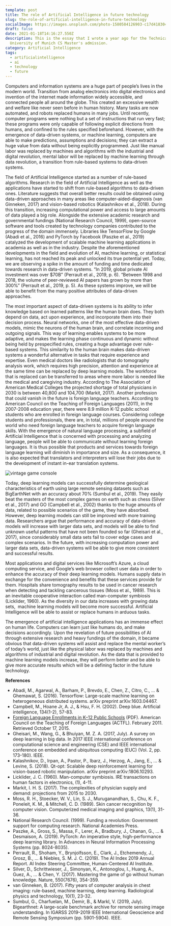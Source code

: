 ```yaml
---
template: post
title: The role of Artificial Intelligence in future technology
slug: the-role-of-artificial-intelligence-in-future-technology
socialImage: https://images.unsplash.com/photo-1580584126903-c17d41830450?ixid=MXwxMjA3fDB8MHxwaG90by1wYWdlfHx8fGVufDB8fHw%3D&ixlib=rb-1.2.1&auto=format&fit=crop&w=1237&q=80
draft: false
date: 2021-01-18T14:16:27.550Z
description: This is the essay that I wrote a year ago for the Technical
  University of Munich CS Master's admission.
category: Artificial Intelligence
tags:
  - artificialintelligence
  - ai
  - technology
  - future
---
```

Computers and information systems are a huge part of people’s lives in the modern world. Transition from analog electronics into digital electronics and invention of the internet made information widely accessible, and connected people all around the globe. This created an excessive wealth and welfare like never seen before in human history. Many tasks are now automated, and robots replaced humans in many jobs. Until recently, computer programs were nothing but a set of instructions that run very fast; these programs were only capable of following explicit directions from humans, and confined to the rules specified beforehand. However, with the emergence of data-driven systems, or machine learning, computers are able to make predictions, assumptions and decisions; they can extract a huge value from data without being explicitly programmed. Just like manual labor was replaced by machines and algorithms with the industrial and digital revolution, mental labor will be replaced by machine learning through data revolution, a transition from rule-based systems to data-driven systems. 

The field of Artificial Intelligence started as a number of rule-based algorithms. Research in the field of Artificial Intelligence as well as the applications have started to shift from rule-based algorithms to data-driven ones. Literature suggests that overall better results could be obtained using data-driven approaches in many areas like computer-aided-diagnosis (van Ginneken, 2017) and vision-based robotics (Kalashnikov et al., 2018). During this transition, increasing computational power and access to large amounts of data played a big role. Alongside the extensive academic research and governmental fundings (National Research Council, 1999), open-source software and tools created by technology companies contributed to the progress of the domain immensely. Libraries like TensorFlow by Google (Abadi et al., 2016) and PyTorch by Facebook (Paszke et al., 2019) catalyzed the development of scalable machine learning applications in academia as well as in the industry. Despite the aforementioned developments in the field and evolution of AI, machine learning, or statistical learning, has not reached its peak and unlocked its true potential yet. Today, we are observing a spike in the amount of funding and time dedicated towards research in data-driven systems. “In 2019, global private AI investment was over $70B” (Perrault et al., 2019, p. 6). “Between 1998 and 2018, the volume of peer-reviewed AI papers has grown by more than 300%” (Perrault et al., 2019, p. 5). As these systems improve, we will be able to benefit from the many positive attributes of data-driven approaches. 

The most important aspect of data-driven systems is its ability to infer knowledge based on learned patterns like the human brain does. They both depend on data, act upon experience, and incorporate them into their decision process. Neural networks, one of the most effective data-driven models, mimic the neurons of the human brain, and correlate incoming and outgoing signals. This way of learning enables systems to be more adaptive, and makes the learning phase continuous and dynamic without being held by prespecified rules, creating a huge advantage over rule-based systems. This similarity to the human brain makes data-driven systems a wonderful alternative in tasks that require experience and expertise. Even medical doctors like radiologists that do tomography analysis work, which requires high precision, attention and experience at the same time can be replaced by deep learning models. The workforce that is replaced can be transferred to areas where more labor is needed like the medical and caregiving industry. According to The Association of American Medical Colleges the projected shortage of total physicians in 2030 is between 40,800 and 104,700 (Markit, 2017). Another profession that could vanish in the future is foreign language teachers. According to American Council on the Teaching of Foreign Languages (2011), in the 2007-2008 education year, there were 8.9 million K-12 public school students who are enrolled in foreign language courses. Considering college students and professionals, there are, in total, millions of people around the world who need foreign language teachers to acquire foreign language skills. With the emergence of natural language processing, a subfield of Artificial Intelligence that is concerned with processing and analyzing language, people will be able to communicate without learning foreign languages. It is thus possible that products and services towards foreign language learning will diminish in importance and size. As a consequence, it is also expected that translators and interpreters will lose their jobs due to the development of instant in-ear translation systems.  

![vintage game console](https://images.unsplash.com/photo-1550745165-9bc0b252726f?ixid=MXwxMjA3fDB8MHxwaG90by1wYWdlfHx8fGVufDB8fHw%3D&ixlib=rb-1.2.1&auto=format&fit=crop&w=1350&q=80)

Today, deep learning models can successfully determine geological characteristics of earth using large remote sensing datasets such as BigEarthNet with an accuracy about 70% (Sumbul et al., 2019). They easily beat the masters of the most complex games on earth such as chess (Silver et al., 2017) and GO (Campbell et al., 2002) thanks to the huge amounts of data, related to possible scenarios of the game, they have absorbed. However, deep learning models can still be improved with more training data. Researchers argue that performance and accuracy of data-driven models will increase with larger data sets, and models will be able to find unknown useful patterns that have not been founded so far (Gheisari et al., 2017), since considerably small data sets fail to cover edge cases and complex scenarios. In the future, with increasing computation power and larger data sets, data-driven systems will be able to give more consistent and successful results.

Most applications and digital services like Microsoft’s Azure, a cloud computing service, and Google’s web browser collect user data in order to enhance the accuracy of their deep learning models. Humans supply data in exchange for the convenience and benefits that these services provide for them. Hospitals share tomography results to be used in cancer research when detecting and tackling cancerous tissues (Moss et al., 1989). This is an inevitable cooperative interaction called man-computer symbiosis (Licklider, 1960). As the diversity in our data increases with growing data sets,  machine learning models will become more successful. Artificial Intelligence will be able to assist or replace humans in arduous tasks.

The emergence of artificial intelligence applications has an immense effect on human life. Computers can learn just like humans do, and make decisions accordingly. Upon the revelation of future possibilities of AI through extensive research and heavy fundings of the domain, it became obvious that data-driven systems will assist and replace the mental worker’s of today’s world, just like the physical labor was replaced by machines and algorithms of industrial and digital revolution. As the data that is provided to machine learning models increase, they will perform better and be able to give more accurate results which will be a defining factor in the future technology.     

**References**

* Abadi, M., Agarwal, A., Barham, P., Brevdo, E., Chen, Z., Citro, C., ... & Ghemawat, S. (2016). Tensorflow: Large-scale machine learning on heterogeneous distributed systems. arXiv preprint arXiv:1603.04467.
* Campbell, M., Hoane Jr, A. J., & Hsu, F. H. (2002). Deep blue. Artificial intelligence, 134(1-2), 57-83.
* [Foreign Language Enrollments in K–12 Public Schools](http://www.actfl.org/sites/default/files/pdfs/ReportSummary2011.pdf) (PDF). American Council on the Teaching of Foreign Languages (ACTFL). February 2011. Retrieved October 17, 2015.
* Gheisari, M., Wang, G., & Bhuiyan, M. Z. A. (2017, July). A survey on deep learning in big data. In 2017 IEEE international conference on computational science and engineering (CSE) and IEEE international conference on embedded and ubiquitous computing (EUC) (Vol. 2, pp. 173-180). IEEE.
* Kalashnikov, D., Irpan, A., Pastor, P., Ibarz, J., Herzog, A., Jang, E., ... & Levine, S. (2018). Qt-opt: Scalable deep reinforcement learning for vision-based robotic manipulation. arXiv preprint arXiv:1806.10293.
* Licklider, J. C. (1960). Man-computer symbiosis. IRE transactions on human factors in electronics, (1), 4-11.
* Markit, I. H. S. (2017). The complexities of physician supply and demand: projections from 2015 to 2030.
* Moss, R. H., Stoecker, W. V., Lin, S. J., Muruganandhan, S., Chu, K. F., Poneleit, K. M., & Mitchell, C. D. (1989). Skin cancer recognition by computer vision. Computerized medical imaging and graphics, 13(1), 31-36.
* National Research Council. (1999). Funding a revolution: Government support for computing research. National Academies Press.
* Paszke, A., Gross, S., Massa, F., Lerer, A., Bradbury, J., Chanan, G., ... & Desmaison, A. (2019). PyTorch: An imperative style, high-performance deep learning library. In Advances in Neural Information Processing Systems (pp. 8024-8035).
* Perrault, R., Shoham, Y., Brynjolfsson, E., Clark, J., Etchemendy, J., Grosz, B., ... & Niebles, S. M. J. C. (2019). The AI Index 2019 Annual Report. AI Index Steering Committee, Human-Centered AI Institute.
* Silver, D., Schrittwieser, J., Simonyan, K., Antonoglou, I., Huang, A., Guez, A., ... & Chen, Y. (2017). Mastering the game of go without human knowledge. Nature, 550(7676), 354-359.
* van Ginneken, B. (2017). Fifty years of computer analysis in chest imaging: rule-based, machine learning, deep learning. Radiological physics and technology, 10(1), 23-32.
* Sumbul, G., Charfuelan, M., Demir, B., & Markl, V. (2019, July). Bigearthnet: A large-scale benchmark archive for remote sensing image understanding. In IGARSS 2019-2019 IEEE International Geoscience and Remote Sensing Symposium (pp. 5901-5904). IEEE.